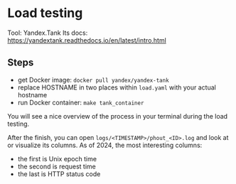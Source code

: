 # Load testing

Tool: Yandex.Tank
Its docs: https://yandextank.readthedocs.io/en/latest/intro.html

## Steps

- get Docker image: `docker pull yandex/yandex-tank`
- replace HOSTNAME in two places within `load.yaml` with your actual hostname
- run Docker container: `make tank_container`

You will see a nice overview of the process in your terminal during the load testing.

After the finish, you can open `logs/<TIMESTAMP>/phout_<ID>.log` and look at or visualize its columns.
As of 2024, the most interesting columns:
- the first is Unix epoch time
- the second is request time
- the last is HTTP status code